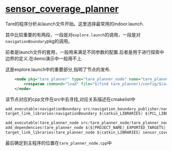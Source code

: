 # [sensor_coverage_planner](https://github.com/shu1ong/gitblog/issues/25)

Tare的程序分析从launch文件开始。这里选择最常用的indoor.launch.

其中比较重要的有两段，一段是对`explore.launch`的调用，一段是对`navigationBoundary`pkg的调用。

前者是launch文件的套用，一般用来满足不同参数的配置.后者是用于进行探索中边界的定义.在demo演示中一般用不上.

这是explore.launch中的重要部分,指明了节点的发布.
```xml
    <node pkg="tare_planner" type="tare_planner_node" name="tare_planner_node" output="screen" ns="sensor_coverage_planner">
        <rosparam command="load" file="$(find tare_planner)/config/$(arg scenario).yaml" />
    </node>
```

该节点对应的cpp文件在src中去寻找,对应关系描述在cmakelist中
```c
add_executable(navigationBoundary src/navigation_boundary_publisher/navigationBoundary.cpp)
target_link_libraries(navigationBoundary ${catkin_LIBRARIES} ${PCL_LIBRARIES})

add_executable(tare_planner_node src/tare_planner_node/tare_planner_node.cpp)
add_dependencies(tare_planner_node ${${PROJECT_NAME}_EXPORTED_TARGETS} ${catkin_EXPORTED_TARGETS} )
target_link_libraries(tare_planner_node ${catkin_LIBRARIES} sensor_coverage_planner_ground)
```
最后确定到主程序的位置在`tare_planner_node.cpp`中
